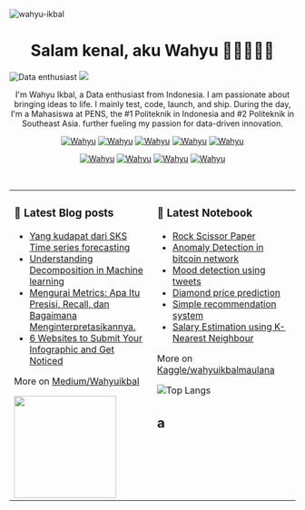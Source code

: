  <a align="left"><img src="https://komarev.com/ghpvc/?username=wahyudesu&label=Profile%20views&color=0e75b6&style=flat" alt="wahyu-ikbal" /></a> <h1 align="center">Salam kenal, aku Wahyu 👋🏼👨🏻‍💻</h1>

![Data enthusiast](https://images.datacamp.com/image/upload/f_auto,q_auto:best/v1610040100/Linkedin_Cover_-_Data_Enthusiast_qgfd0z.png)
<img src="https://user-images.githubusercontent.com/73097560/115834477-dbab4500-a447-11eb-908a-139a6edaec5c.gif">


<p align="center">I'm Wahyu Ikbal, a Data enthusiast from Indonesia. I am passionate about bringing ideas to life. I mainly test, code, launch, and ship. During the day, I'm a Mahasiswa at PENS, the #1 Politeknik in Indonesia and #2 Politeknik in Southeast Asia. further fueling my passion for data-driven innovation.</p>

<p align="center"> 
  <a href="https://medium.com/@wahyuikbal" target="_blank"><img src="https://img.shields.io/badge/Medium-DC143C?style=for-the-badge&logo=medium&logoColor=white" alt="Wahyu" /></a>
  <a href="https://linkedin.com/in/wahyuikbalmaulana/" target="_blank"><img src="https://img.shields.io/badge/LinkedIn-0077B5?style=for-the-badge&logo=linkedin&logoColor=white" alt="Wahyu" /></a>
  <a href="https://twitter.com/_alsiam" target="_blank"><img src="https://img.shields.io/badge/Twitter-1DA1F2?style=for-the-badge&logo=twitter&logoColor=white" alt="Wahyu" /></a>
  <a href="https://www.instagram.com/wahyuikbal_m" target="_blank"><img src="https://img.shields.io/badge/Instagram-fe4164?style=for-the-badge&logo=instagram&logoColor=white" alt="Wahyu" /></a>
  <a href="https://facebook.com/alsiam.dev" target="_blank"><img src="https://img.shields.io/badge/Facebook-20BEFF?&style=for-the-badge&logo=facebook&logoColor=white" alt="Wahyu" /></a> 
</p>

<p align="center"> 
  <a href="https://www.datacamp.com/portfolio/wahyuikbalmaulana" target="_blank"><img src="https://img.shields.io/badge/Datacamp-05192D?style=for-the-badge&logo=datacamp&logoColor=03E860" alt="Wahyu" /></a>
  <a href="https://www.udemy.com/user/wahyu-ikbal-maulana/" target="_blank"><img src="https://img.shields.io/badge/Udemy-1769ff?style=for-the-badge&logo=udemy&logoColor=white" alt="Wahyu" /></a>
  <a href="https://www.behance.net/wahyuikbalmaulana" target="_blank"><img src="https://img.shields.io/badge/Behance-1769ff?style=for-the-badge&logo=behance&logoColor=white" alt="Wahyu" /></a>
  <a href="https://www.kaggle.com/wahyuikbalmaulana" target="_blank"><img src="https://img.shields.io/badge/Kaggle-20BEFF?style=for-the-badge&logo=kaggle&logoColor=white" alt="Wahyu" /></a>
</p>
<br />

<table><tr><td valign="top" width="50%">

### 📕 Latest Blog posts
<!-- BLOG-POST-LIST:START -->
- [Yang kudapat dari SKS Time series forecasting](https://medium.com/@wahyuikbal/yang-kudapat-dari-sks-time-series-forecasting-ec793eabb764)
- [Understanding Decomposition in Machine learning](https://medium.com/himit-pens/understanding-decomposition-in-machine-learning-f357a55a91e2)
- [Mengurai Metrics: Apa Itu Presisi, Recall, dan Bagaimana Menginterpretasikannya.](https://medium.com/himit-pens/mengurai-metrics-apa-itu-presisi-recall-dan-bagaimana-menginterpretasikannya-a15e7f90411e)
- [6 Websites to Submit Your Infographic and Get Noticed
](https://medium.com/@wahyuikbal/6-websites-to-submit-your-infographic-and-get-noticed-33c1f8f6d921)
<!-- BLOG-POST-LIST:END -->
More on [Medium/Wahyuikbal](https://medium.com/@wahyuikbal)

<img height="180em" src="https://github-readme-stats-eight-theta.vercel.app/api?username=wahyudesu&show_icons=false&theme=dark&include_all_commits=true&count_private=true&layout=compact"/>

</td><td valign="top" width="50%">

### 📝 Latest Notebook
<!-- blog starts -->
- [Rock Scissor Paper](https://github.com/wahyudesu/Dicoding-rock-scissor-paper/blob/main/GuntingBatuKertas.ipynb)
- [Anomaly Detection in bitcoin network]()
- [Mood detection using tweets](https://www.kaggle.com/code/wahyuikbalmaulana/mood-detection-using-tweets)
- [Diamond price prediction](https://www.kaggle.com/code/wahyuikbalmaulana/diamond-price-prediction-using-regression-98-2)
- [Simple recommendation system](https://www.kaggle.com/code/wahyuikbalmaulana/movie-recommendation-fix)
- [Salary Estimation using K-Nearest Neighbour](https://www.kaggle.com/code/wahyuikbalmaulana/salary-estimation-using-k-nearest-neighbour)
<!-- blog ends -->
More on [Kaggle/wahyuikbalmaulana](https://www.kaggle.com/wahyuikbalmaulana/code)

![Top Langs](https://github-readme-stats.vercel.app/api/top-langs/?username=wahyudesu&layout=compact&theme=dark)

## a
